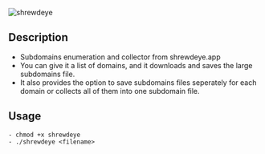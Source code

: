 
![shrewdeye](https://github.com/user-attachments/assets/8a074a99-46d8-4d1f-9b21-9ade7e135453)

## **Description**
- Subdomains enumeration and collector from shrewdeye.app
- You can give it a list of domains, and it downloads and saves the large subdomains file.
- It also provides the option to save subdomains files seperately for each domain or collects all of them into one subdomain file.

## **Usage**
	- chmod +x shrewdeye
	- ./shrewdeye <filename>
